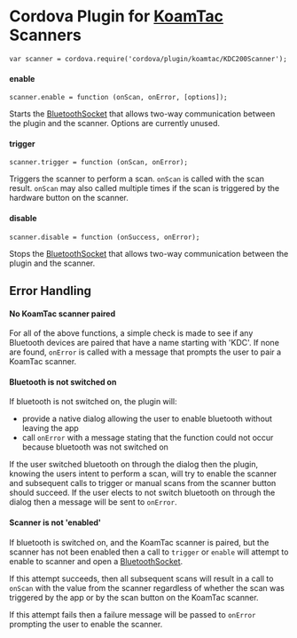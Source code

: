 # Cordova Plugin for [KoamTac](http://www.koamtac.com) Scanners

	var scanner = cordova.require('cordova/plugin/koamtac/KDC200Scanner');

#### enable

	scanner.enable = function (onScan, onError, [options]);

Starts the [BluetoothSocket](http://developer.android.com/reference/android/bluetooth/BluetoothSocket.html)
that allows two-way communication between the plugin and the scanner. Options are currently unused.

#### trigger

	scanner.trigger = function (onScan, onError);

Triggers the scanner to perform a scan. `onScan` is called with the scan result.
`onScan` may also called multiple times if the scan is triggered by the hardware 
button on the scanner.

#### disable

	scanner.disable = function (onSuccess, onError);

Stops the [BluetoothSocket](http://developer.android.com/reference/android/bluetooth/BluetoothSocket.html)
that allows two-way communication between the plugin and the scanner.

## Error Handling

#### No KoamTac scanner paired

For all of the above functions, a simple check is made to see if any Bluetooth devices are paired that have a name starting with 'KDC'.
If none are found, `onError` is called with a message that prompts the user to pair a KoamTac scanner.

#### Bluetooth is not switched on

If bluetooth is not switched on, the plugin will:

- provide a native dialog allowing the user to enable bluetooth without leaving the app
- call `onError` with a message stating that the function could not occur because bluetooth was not switched on

If the user switched bluetooth on through the dialog then the plugin, knowing the users intent to perform a scan, 
will try to enable the scanner and subsequent calls to trigger or manual scans from the scanner button should succeed. 
If the user elects to not switch bluetooth on through the dialog then a message will be sent to `onError`.

#### Scanner is not 'enabled'

If bluetooth is switched on, and the KoamTac scanner is paired, but the scanner has not been enabled then
a call to `trigger` or `enable` will attempt to enable to scanner and open a 
[BluetoothSocket](http://developer.android.com/reference/android/bluetooth/BluetoothSocket.html).

If this attempt succeeds, then all subsequent scans will result in a call to `onScan` with the value from the scanner 
regardless of whether the scan was triggered by the app or by the scan button on the KoamTac scanner.

If this attempt fails then a failure message will be passed to `onError` prompting the user to enable the scanner.
